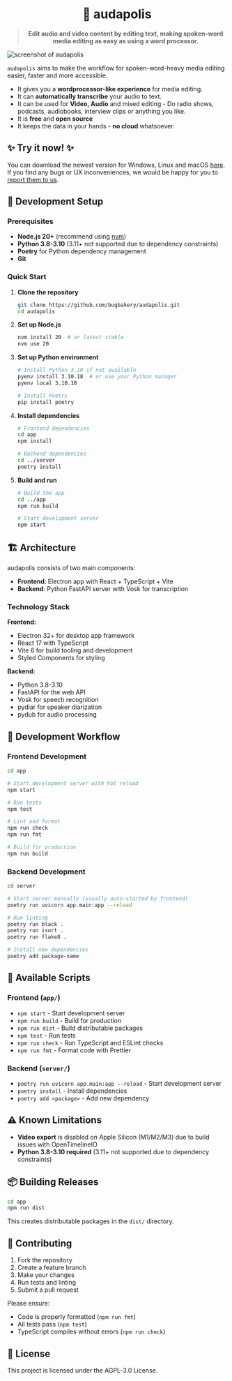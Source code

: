 # <div align="center">🎤 audapolis</div>

> **<div align="center">Edit audio and video content by editing text, making spoken-word media editing as easy as using a word processor.</div>**

![screenshot of audapolis](doc/screenshot.png)

`audapolis` aims to make the workflow for spoken-word-heavy media editing easier, faster and more accessible.

- It gives you a **wordprocessor-like experience** for media editing.
- It can **automatically transcribe** your audio to text.
- It can be used for **Video, Audio** and mixed editing - Do radio shows, podcasts, audiobooks, interview clips or anything you like.
- It is **free** and **open source**
- It keeps the data in your hands - **no cloud** whatsoever.

## ✨ Try it now! ✨

You can download the newest version for Windows, Linux and macOS [here](https://github.com/bugbakery/audapolis/releases/latest).
If you find any bugs or UX inconveniences, we would be happy for you to [report them to us](https://github.com/bugbakery/audapolis/issues/new).

## 🚀 Development Setup

### Prerequisites

- **Node.js 20+** (recommend using [nvm](https://github.com/nvm-sh/nvm))
- **Python 3.8-3.10** (3.11+ not supported due to dependency constraints)
- **Poetry** for Python dependency management
- **Git**

### Quick Start

1. **Clone the repository**
   ```bash
   git clone https://github.com/bugbakery/audapolis.git
   cd audapolis
   ```

2. **Set up Node.js**
   ```bash
   nvm install 20  # or latest stable
   nvm use 20
   ```

3. **Set up Python environment**
   ```bash
   # Install Python 3.10 if not available
   pyenv install 3.10.18  # or use your Python manager
   pyenv local 3.10.18
   
   # Install Poetry
   pip install poetry
   ```

4. **Install dependencies**
   ```bash
   # Frontend dependencies
   cd app
   npm install
   
   # Backend dependencies
   cd ../server
   poetry install
   ```

5. **Build and run**
   ```bash
   # Build the app
   cd ../app
   npm run build
   
   # Start development server
   npm start
   ```

## 🏗️ Architecture

audapolis consists of two main components:

- **Frontend**: Electron app with React + TypeScript + Vite
- **Backend**: Python FastAPI server with Vosk for transcription

### Technology Stack

**Frontend:**
- Electron 32+ for desktop app framework
- React 17 with TypeScript
- Vite 6 for build tooling and development
- Styled Components for styling

**Backend:**
- Python 3.8-3.10
- FastAPI for the web API
- Vosk for speech recognition
- pydiar for speaker diarization
- pydub for audio processing

## 📝 Development Workflow

### Frontend Development

```bash
cd app

# Start development server with hot reload
npm start

# Run tests
npm test

# Lint and format
npm run check
npm run fmt

# Build for production
npm run build
```

### Backend Development

```bash
cd server

# Start server manually (usually auto-started by frontend)
poetry run uvicorn app.main:app --reload

# Run linting
poetry run black .
poetry run isort .
poetry run flake8 .

# Install new dependencies
poetry add package-name
```

## 🔧 Available Scripts

### Frontend (`app/`)

- `npm start` - Start development server
- `npm run build` - Build for production
- `npm run dist` - Build distributable packages
- `npm test` - Run tests
- `npm run check` - Run TypeScript and ESLint checks
- `npm run fmt` - Format code with Prettier

### Backend (`server/`)

- `poetry run uvicorn app.main:app --reload` - Start development server
- `poetry install` - Install dependencies
- `poetry add <package>` - Add new dependency

## ⚠️ Known Limitations

- **Video export** is disabled on Apple Silicon (M1/M2/M3) due to build issues with OpenTimelineIO
- **Python 3.8-3.10 required** (3.11+ not supported due to dependency constraints)

## 📦 Building Releases

```bash
cd app
npm run dist
```

This creates distributable packages in the `dist/` directory.

## 🤝 Contributing

1. Fork the repository
2. Create a feature branch
3. Make your changes
4. Run tests and linting
5. Submit a pull request

Please ensure:
- Code is properly formatted (`npm run fmt`)
- All tests pass (`npm test`)
- TypeScript compiles without errors (`npm run check`)

## 📄 License

This project is licensed under the AGPL-3.0 License.
